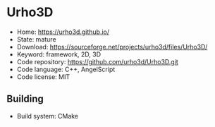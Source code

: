 # Urho3D

- Home: https://urho3d.github.io/
- State: mature
- Download: https://sourceforge.net/projects/urho3d/files/Urho3D/
- Keyword: framework, 2D, 3D
- Code repository: https://github.com/urho3d/Urho3D.git
- Code language: C++, AngelScript
- Code license: MIT

## Building

- Build system: CMake
